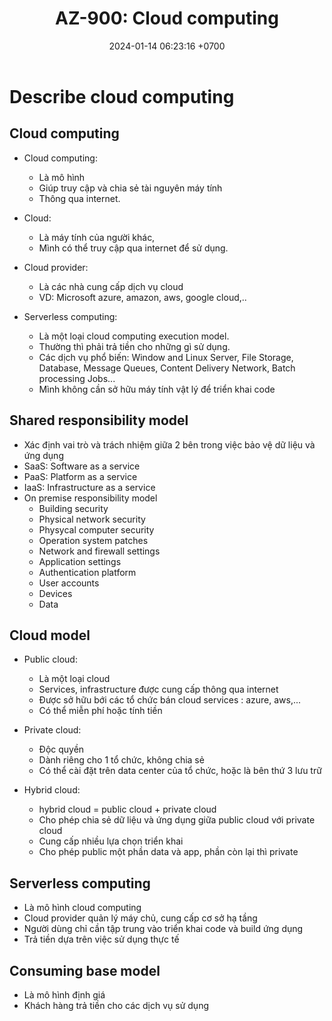﻿---
layout: post
title:  "AZ-900: Cloud computing"
date:   2024-01-14 06:23:16 +0700
categories: az-900 describe-cloud-computing
---

# Describe cloud computing
## Cloud computing
- Cloud computing:
	- Là mô hình
	- Giúp truy cập và chia sẻ tài nguyên máy tính
	- Thông qua internet.

- Cloud:
	- Là máy tính của người khác,
	- Mình có thể truy cập qua internet để sử dụng.

- Cloud provider:
	- Là các nhà cung cấp dịch vụ cloud
	- VD: Microsoft azure, amazon, aws, google cloud,..

- Serverless computing:
	- Là một loại cloud computing execution model.
	- Thường thì phải trả tiền cho những gì sử dụng.
	- Các dịch vụ phổ biến: Window and Linux Server, File Storage, Database, Message Queues, Content Delivery Network, Batch processing Jobs...
	- Mình không cần sở hữu máy tính vật lý để triển khai code

##	Shared responsibility model
- Xác định vai trò và trách nhiệm giữa 2 bên trong việc bảo vệ dữ liệu và ứng dụng
- SaaS: Software as a service
- PaaS: Platform as a service
- IaaS: Infrastructure as a service
- On premise responsibility model
	- Building security
	- Physical network security
	- Physycal computer security
	- Operation system patches
	- Network and firewall settings
	- Application settings
	- Authentication platform
	- User accounts
	- Devices
	- Data


## Cloud model
- Public cloud: 
	- Là một loại cloud
	- Services, infrastructure được cung cấp thông qua internet
	- Được sở hữu bới các tổ chức bán cloud services : azure, aws,...
	- Có thể miễn phí hoặc tính tiền

- Private cloud:
	- Độc quyền
	- Dành riêng cho 1 tổ chức, không chia sẻ
	- Có thể cài đặt trên data center của tổ chức, hoặc là bên thứ 3 lưu trữ

- Hybrid cloud:
	- hybrid cloud = public cloud + private cloud
	- Cho phép chia sẻ dữ liệu và ứng dụng giữa public cloud với private cloud
	- Cung cấp nhiều lựa chọn triển khai 
	- Cho phép public một phần data và app, phần còn lại thì private

## Serverless computing
- Là mô hình cloud computing
- Cloud provider quản lý máy chủ, cung cấp cơ sở hạ tầng
- Người dùng chỉ cần tập trung vào triển khai code và build ứng dụng
- Trả tiền dựa trên việc sử dụng thực tế

## Consuming base model
- Là mô hình định giá
- Khách hàng trả tiền cho các dịch vụ sử dụng
